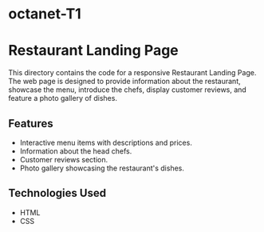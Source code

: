 # octanet-T1

# Restaurant Landing Page

This directory contains the code for a responsive Restaurant Landing Page. The web page is designed to provide information about the restaurant, showcase the menu, introduce the chefs, display customer reviews, and feature a photo gallery of dishes.

## Features
- Interactive menu items with descriptions and prices.
- Information about the head chefs.
- Customer reviews section.
- Photo gallery showcasing the restaurant's dishes.

## Technologies Used
- HTML
- CSS
